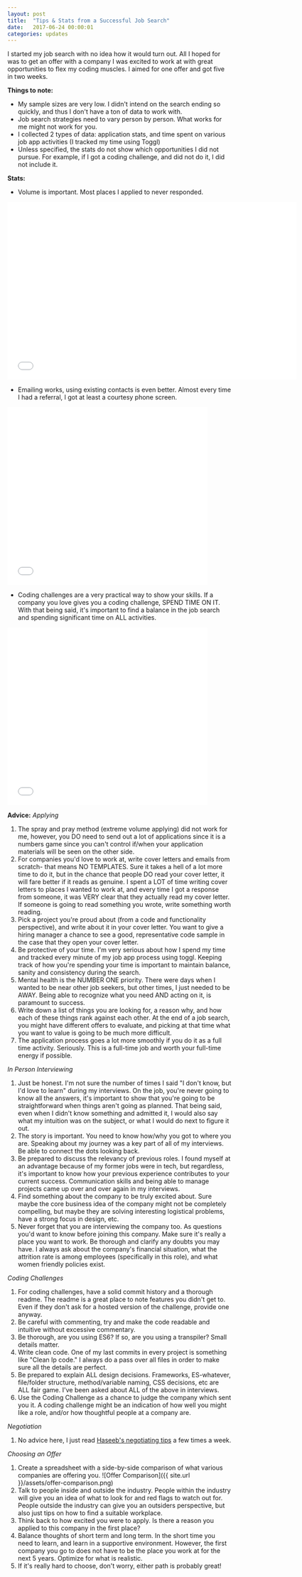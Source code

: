 ```yaml
---
layout: post
title:  "Tips & Stats from a Successful Job Search"
date:   2017-06-24 00:00:01
categories: updates
---
```

I started my job search with no idea how it would turn out. All I hoped for was to get an offer with a company I was excited to work at with great opportunities to flex my coding muscles. I aimed for one offer and got five in two weeks.

__Things to note:__
* My sample sizes are very low. I didn't intend on the search ending so quickly, and thus I don't have a ton of data to work with.
* Job search strategies need to vary person by person. What works for me might not work for you.
* I collected 2 types of data: application stats, and time spent on various job app activities (I tracked my time using Toggl)
* Unless specified, the stats do not show which opportunities I did not pursue. For example, if I got a coding challenge, and did not do it, I did not include it.

__Stats:__
* Volume is important. Most places I applied to never responded.
<iframe width="650" height="400" frameborder="0" scrolling="no" src="//plot.ly/~chithra.venkatesan/3.embed"></iframe>

* Emailing works, using existing contacts is even better. Almost every time I had a referral, I got at least a courtesy phone screen.
<iframe width="450" height="400" frameborder="0" scrolling="no" src="//plot.ly/~chithra.venkatesan/5.embed"></iframe>

* Coding challenges are a very practical way to show your skills. If a company you love gives you a coding challenge, SPEND TIME ON IT. With that being said, it's important to find a balance in the job search and spending significant time on ALL activities.
<iframe width="450" height="400" frameborder="0" scrolling="no" src="//plot.ly/~chithra.venkatesan/7.embed"></iframe>

__Advice:__
_Applying_
1. The spray and pray method (extreme volume applying) did not work for me, however, you DO need to send out a lot of applications since it is a numbers game since you can't control if/when your application materials will be seen on the other side.
2.  For companies you'd love to work at, write cover letters and emails from scratch- that means NO TEMPLATES. Sure it takes a hell of a lot more time to do it, but in the chance that people DO read your cover letter, it will fare better if it reads as genuine. I spent a LOT of time writing cover letters to places I wanted to work at, and every time I got a response from someone, it was VERY clear that they actually read my cover letter. If someone is going to read something you wrote, write something worth reading.
3.  Pick a project you're proud about (from a code and functionality perspective), and write about it in your cover letter. You want to give a hiring manager a chance to see a good, representative code sample in the case that they open your cover letter.
4.  Be protective of your time. I'm very serious about how I spend my time and tracked every minute of my job app process using toggl. Keeping track of how you're spending your time is important to maintain balance, sanity and consistency during the search.
5.  Mental health is the NUMBER ONE priority. There were days when I wanted to be near other job seekers, but other times, I just needed to be AWAY. Being able to recognize what you need AND acting on it, is paramount to success.
6.  Write down a list of things you are looking for, a reason why, and how each of these things rank against each other. At the end of a job search, you might have different offers to evaluate, and picking at that time what you want to value is going to be much more difficult.
7.  The application process goes a lot more smoothly if you do it as a full time activity. Seriously. This is a full-time job and worth your full-time energy if possible.

_In Person Interviewing_
1.  Just be honest. I'm not sure the number of times I said "I don't know, but I'd love to learn" during my interviews. On the job, you're never going to know all the answers, it's important to show that you're going to be straightforward when things aren't going as planned. That being said, even when I didn't know something and admitted it, I would also say what my intuition was on the subject, or what I would do next to figure it out.
2.  The story is important. You need to know how/why you got to where you are. Speaking about my journey was a key part of all of my interviews. Be able to connect the dots looking back.
3.  Be prepared to discuss the relevancy of previous roles. I found myself at an advantage because of my former jobs were in tech, but regardless, it's important to know how your previous experience contributes to your current success. Communication skills and being able to manage projects came up over and over again in my interviews.
4.  Find something about the company to be truly excited about. Sure maybe the core business idea of the company might not be completely compelling, but maybe they are solving interesting logistical problems, have a strong focus in design, etc.
5.  Never forget that you are interviewing the company too. As questions you'd want to know before joining this company. Make sure it's really a place you want to work. Be thorough and clarify any doubts you may have. I always ask about the company's financial situation, what the attrition rate is among employees (specifically in this role), and what women friendly policies exist.

_Coding Challenges_
1.  For coding challenges, have a solid commit history and a thorough readme. The readme is a great place to note features you didn't get to. Even if they don't ask for a hosted version of the challenge, provide one anyway.  
2.  Be careful with commenting, try and make the code readable and intuitive without excessive commentary.
3.  Be thorough, are you using ES6? If so, are you using a transpiler? Small details matter.
4.  Write clean code. One of my last commits in every project is something like "Clean Ip code." I always do a pass over all files in order to make sure all the details are perfect.
5.  Be prepared to explain ALL design decisions. Frameworks, ES-whatever, file/folder structure, method/variable naming, CSS decisions, etc are ALL fair game. I've been asked about ALL of the above in interviews.
6.  Use the Coding Challenge as a chance to judge the company which sent you it. A coding challenge might be an indication of how well you might like a role, and/or how thoughtful people at a company are.

_Negotiation_
1.  No advice here, I just read [Haseeb's negotiating tips](http://haseebq.com/my-ten-rules-for-negotiating-a-job-offer/) a few times a week.

_Choosing an Offer_
1.  Create a spreadsheet with a side-by-side comparison of what various companies are offering you.
![Offer Comparison]({{ site.url }}/assets/offer-comparison.png)
2.  Talk to people inside and outside the industry. People within the industry will give you an idea of what to look for and red flags to watch out for. People outside the industry can give you an outsiders perspective, but also just tips on how to find a suitable workplace.
3.  Think back to how excited you were to apply. Is there a reason you applied to this company in the first place?
4.  Balance thoughts of short term and long term. In the short time you need to learn, and learn in a supportive environment. However, the first company you go to does not have to be the place you work at for the next 5 years. Optimize for what is realistic.
5.  If it's really hard to choose, don't worry, either path is probably great!
